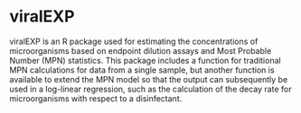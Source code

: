 # viralEXP
viralEXP is an R package used for estimating the concentrations of microorganisms based on endpoint dilution assays and Most Probable Number (MPN) statistics. This package includes a function for traditional MPN calculations for data from a single sample, but another function is available to extend the MPN model so that the output can subsequently be used in a log-linear regression, such as the calculation of the decay rate for microorganisms with respect to a disinfectant.
